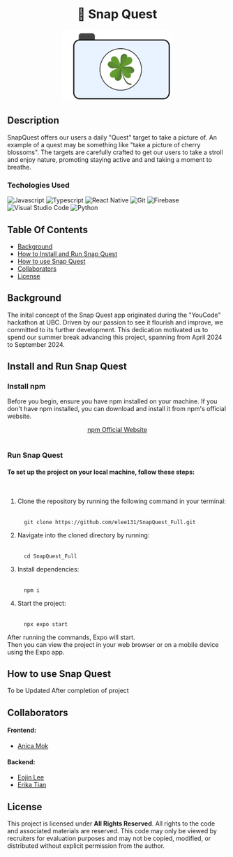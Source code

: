 <h1 align ="center">
   📸 Snap Quest
</h1>

<p align = "center">
<img src="assets/headerImage.png?raw=true" alt="snapQuest Image Logo"  width="50%" height="50%" />
</p>

## Description
SnapQuest offers our users a daily "Quest" target to take a picture of. An example of a quest may be something like "take a picture of cherry blossoms". The targets are carefully crafted to get our users to take a stroll and enjoy nature, promoting staying active and and taking a moment to breathe.


### Techologies Used

![Javascript](https://img.shields.io/badge/Javascript-F0DB4F?style=for-the-badge&labelColor=black&logo=javascript&logoColor=F0DB4F)
![Typescript](https://img.shields.io/badge/Typescript-007acc?style=for-the-badge&labelColor=black&logo=typescript&logoColor=007acc)
![React Native](https://img.shields.io/badge/React_Native-20232A?style=for-the-badge&logo=react&logoColor=61DAFB)
![Git](https://img.shields.io/badge/Git-F05032?style=for-the-badge&logo=git&logoColor=white)
![Firebase](https://img.shields.io/badge/firebase-a08021?style=for-the-badge&logo=firebase&logoColor=ffcd34)
![Visual Studio Code](https://img.shields.io/badge/Visual%20Studio%20Code-0078d7.svg?style=for-the-badge&logo=visual-studio-code&logoColor=white)
![Python](https://img.shields.io/badge/python-3670A0?style=for-the-badge&logo=python&logoColor=ffdd54)

## Table Of Contents
- [Background](#background) 
- [How to Install and Run Snap Quest](#install_and_run) 
- [How to use Snap Quest](#useSnapQuest)
- [Collaborators](#collaborators)
- [License](#license)

## Background  
<a name="background"></a>
The inital concept of the Snap Quest app originated during the "YouCode" hackathon at UBC. Driven by our passion to see it flourish and improve, we committed to its further development. This dedication motivated us to spend our summer break advancing this project, spanning from April 2024 to September 2024. 
## Install and Run Snap Quest 
<a name="install_and_run"></a>
### Install npm 
Before you begin, ensure you have npm installed on your machine. If you don't have npm installed, you can download and install it from npm's official website.
<div align="center">
    <a href="https://www.npmjs.com">npm Official Website</a>
</div>
<br>

### Run Snap Quest 

<h4>To set up the project on your local machine, follow these steps:</h4>
<br>
<ol>
   <li>Clone the repository by running the following command in your terminal: 
      <br>
      <br>
      
      git clone https://github.com/elee131/SnapQuest_Full.git
      
   </li>
   <li>Navigate into the cloned directory by running:
      <br>
      <br>
      
      cd SnapQuest_Full
      
   </li>
    <li>Install dependencies:
      <br>
      <br>
      
      npm i
      
   </li>
   <li>Start the project:
      <br>
      <br>
      
      npx expo start
      
   </li>
</ol>
<p>After running the commands, Expo will start. <br>
Then you can view the project in your web browser or on a mobile device using the Expo app.</p>

## How to use Snap Quest
<a name="useSnapQuest"></a>
To be Updated After completion of project

## Collaborators 
<a name="collaborators"></a>

#### Frontend: 
- [Anica Mok](https://github.com/Anica1004)

#### Backend: 
- [Eojin Lee](https://github.com/elee131)
- [Erika Tian](https://github.com/ErikaTian)

## License
This project is licensed under <b>All Rights Reserved</b>. All rights to the code and associated materials are reserved. This code may only be viewed by recruiters for evaluation purposes and may not be copied, modified, or distributed without explicit permission from the author.
<a name="license"></a>



